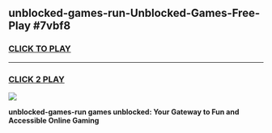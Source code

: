
## unblocked-games-run-Unblocked-Games-Free-Play #7vbf8
<h3>
<a href="https://us.freeplayer.one?title=unblocked-games-run&ref=9M">CLICK TO PLAY</a></h3>
<hr>

<h3>
<a href="https://us.freeplayer.one?title=unblocked-games-run&ref=9M">CLICK 2 PLAY</a>
  
</h3>

<a href="https://us.freeplayer.one?title=unblocked-games-run&ref=9M"><img src="https://clearcache.store/games.png"></a>


**unblocked-games-run games unblocked: Your Gateway to Fun and Accessible Online Gaming**
